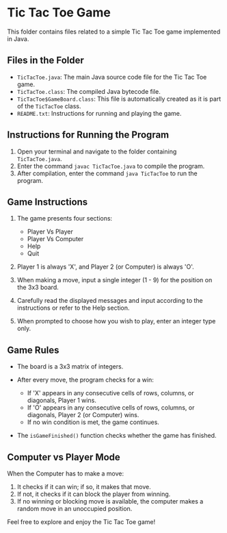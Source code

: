 # Tic Tac Toe Game

This folder contains files related to a simple Tic Tac Toe game implemented in Java.

## Files in the Folder

- `TicTacToe.java`: The main Java source code file for the Tic Tac Toe game.
- `TicTacToe.class`: The compiled Java bytecode file.
- `TicTacToe$GameBoard.class`: This file is automatically created as it is part of the `TicTacToe` class.
- `README.txt`: Instructions for running and playing the game.

## Instructions for Running the Program

1. Open your terminal and navigate to the folder containing `TicTacToe.java`.
2. Enter the command `javac TicTacToe.java` to compile the program.
3. After compilation, enter the command `java TicTacToe` to run the program.

## Game Instructions

1. The game presents four sections: 
    - Player Vs Player
    - Player Vs Computer
    - Help
    - Quit

2. Player 1 is always 'X', and Player 2 (or Computer) is always 'O'.

3. When making a move, input a single integer (1 - 9) for the position on the 3x3 board.

4. Carefully read the displayed messages and input according to the instructions or refer to the Help section.

5. When prompted to choose how you wish to play, enter an integer type only.

## Game Rules

- The board is a 3x3 matrix of integers.

- After every move, the program checks for a win:
    - If 'X' appears in any consecutive cells of rows, columns, or diagonals, Player 1 wins.
    - If 'O' appears in any consecutive cells of rows, columns, or diagonals, Player 2 (or Computer) wins.
    - If no win condition is met, the game continues.

- The `isGameFinished()` function checks whether the game has finished.

## Computer vs Player Mode

When the Computer has to make a move:
1. It checks if it can win; if so, it makes that move.
2. If not, it checks if it can block the player from winning.
3. If no winning or blocking move is available, the computer makes a random move in an unoccupied position.

Feel free to explore and enjoy the Tic Tac Toe game!
